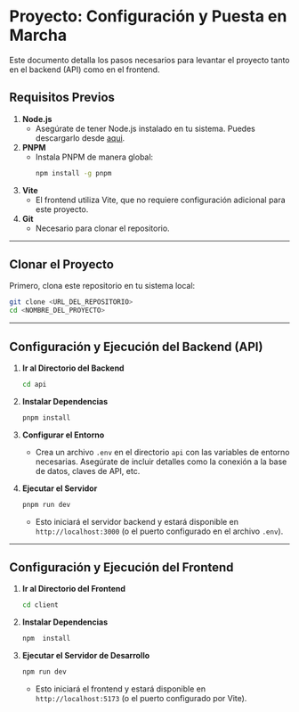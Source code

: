 # Proyecto: Configuración y Puesta en Marcha

Este documento detalla los pasos necesarios para levantar el proyecto tanto en el backend (API) como en el frontend.

## Requisitos Previos

1. **Node.js**
   - Asegúrate de tener Node.js instalado en tu sistema. Puedes descargarlo desde [aqui](https://nodejs.org/).
2. **PNPM**
   - Instala PNPM de manera global:
     ```bash
     npm install -g pnpm
     ```
3. **Vite**
   - El frontend utiliza Vite, que no requiere configuración adicional para este proyecto.
4. **Git**
   - Necesario para clonar el repositorio.

---

## Clonar el Proyecto

Primero, clona este repositorio en tu sistema local:
```bash
git clone <URL_DEL_REPOSITORIO>
cd <NOMBRE_DEL_PROYECTO>
```

---

## Configuración y Ejecución del Backend (API)

1. **Ir al Directorio del Backend**
   ```bash
   cd api
   ```

2. **Instalar Dependencias**
   ```bash
   pnpm install
   ```

3. **Configurar el Entorno**
   - Crea un archivo `.env` en el directorio `api` con las variables de entorno necesarias. Asegúrate de incluir detalles como la conexión a la base de datos, claves de API, etc.
   

4. **Ejecutar el Servidor**
   ```bash
   pnpm run dev
   ```
   - Esto iniciará el servidor backend y estará disponible en `http://localhost:3000` (o el puerto configurado en el archivo `.env`).

---

## Configuración y Ejecución del Frontend

1. **Ir al Directorio del Frontend**
   ```bash
   cd client
   ```

2. **Instalar Dependencias**
   ```bash
   npm  install
   ```


3. **Ejecutar el Servidor de Desarrollo**
   ```bash
   npm run dev
   ```
   - Esto iniciará el frontend y estará disponible en `http://localhost:5173` (o el puerto configurado por Vite).
